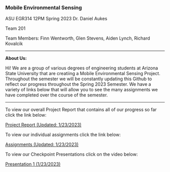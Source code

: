 ### Mobile Environmental Sensing

ASU EGR314 12PM Spring 2023
Dr. Daniel Aukes

Team 201

Team Members: Finn Wentworth, Glen Stevens, Aiden Lynch, Richard Kovalcik

***

**About Us:**

Hi! We are a group of various degrees of engineering students at Arizona State University that are creatiing a Mobile Environmental Sensing Project. Throughout the semester we will be constantly updating this Github to reflect our progress throughout the Spring 2023 Semester. We have a variety of links below that will allow you to see the many assignments we have completed over the course of the semester.

***

To view our overall Project Report that contains all of our progress so far click the link below:

[Project Report (Updated: 1/23/2023)](https://egr314-team201.github.io/report/)

To view our individual assignments click the link below:

[Assignments (Updated: 1/23/2023)](https://egr314-team201.github.io/Assignments/)

To view our Checkpoint Presentations click on the video below:

[Presentation 1 (1/23/2023)](https://www.youtube.com/embed/B-IFwF61iC0)

